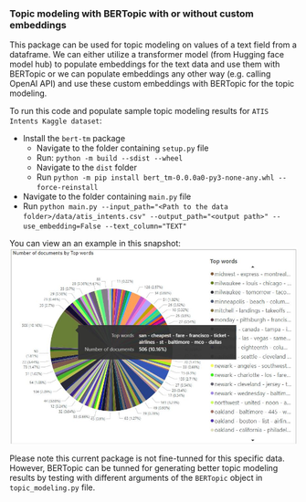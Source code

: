 ### Topic modeling with BERTopic with or without custom embeddings
This package can be used for topic modeling on values of a text field from a dataframe. We can either utilize a transformer model (from Hugging face model hub) to populate embeddings for the text data and use them with BERTopic or we can populate embeddings any other way (e.g. calling OpenAI API) and use these custom embeddings with BERTopic for the topic modeling.

To run this code and populate sample topic modeling results for `ATIS Intents Kaggle dataset`:
- Install the `bert-tm` package
  - Navigate to the folder containing `setup.py` file
  - Run: `python -m build --sdist --wheel`
  - Navigate to the `dist` folder
  - Run `python -m pip install bert_tm-0.0.0a0-py3-none-any.whl --force-reinstall`
- Navigate to the folder containing `main.py` file
- Run `python main.py --input_path="<Path to the data folder>/data/atis_intents.csv" --output_path="<output path>" --use_embedding=False --text_column="TEXT"`

You can view an an example in this snapshot:
![example result](./data/example_results.JPG)

Please note this current package is not fine-tunned for this specific data. However, BERTopic can be tunned for generating better topic modeling results by testing with different arguments of the `BERTopic` object in `topic_modeling.py` file.